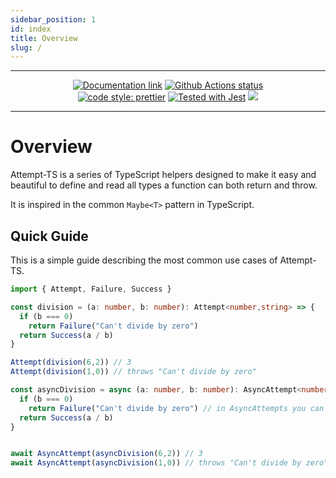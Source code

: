 ```yaml
---
sidebar_position: 1
id: index
title: Overview
slug: /
---
```


---

<div style="text-align: center;">
  <a href="https://gabs-simon.github.io/attempt-ts/"><img src="https://img.shields.io/badge/docs-here-blue" alt="Documentation link" style="max-width:100%;"></a>
  <a href="https://github.com/gabs-simon/attempt-ts/actions/workflows/main.yml"><img src="https://github.com/gabs-simon/attempt-ts/actions/workflows/main.yml/badge.svg" alt="Github Actions status" style="max-width:100%;"></a><br />
  <a href="https://github.com/prettier/prettier"><img alt="code style: prettier" src="https://camo.githubusercontent.com/48a41f43affa2e6253d6a48e0ee662ec53ce13c46442ac815e81d36b6e6b434d/68747470733a2f2f696d672e736869656c64732e696f2f62616467652f636f64655f7374796c652d70726574746965722d6666363962342e737667" data-canonical-src="https://img.shields.io/badge/code_style-prettier-ff69b4.svg" style="max-width:100%;"></a>
  <a href="https://github.com/facebook/jest"><img src="https://camo.githubusercontent.com/3add87b81e938ae6e952a1c8880615aa1b93b904e45fb71a3c96438d536cef27/68747470733a2f2f696d672e736869656c64732e696f2f62616467652f7465737465645f776974682d6a6573742d3939343234662e737667" alt="Tested with Jest" data-canonical-src="https://img.shields.io/badge/tested_with-jest-99424f.svg" style="max-width:100%;"></a>
  <a href="#license"><img src="https://camo.githubusercontent.com/b7aa5151f4f1a3a20f32c67ea5c6a3a5d0041e57741fd7465673d7e71f8d7fda/68747470733a2f2f696d672e736869656c64732e696f2f6769746875622f6c6963656e73652f736f757263657265722d696f2f68616c6c2d6f662d66616d652e7376673f636f6c6f72423d666630303030" data-canonical-src="https://img.shields.io/github/license/sourcerer-io/hall-of-fame.svg?colorB=ff0000" style="max-width:100%;"></a>
</div>

---

# Overview

Attempt-TS is a series of TypeScript helpers designed to make it easy and beautiful to define and read all types a function can both return and throw.

It is inspired in the common `Maybe<T>` pattern in TypeScript.

## Quick Guide

This is a simple guide describing the most common use cases of Attempt-TS.

```typescript
import { Attempt, Failure, Success }

const division = (a: number, b: number): Attempt<number,string> => {
  if (b === 0)
    return Failure("Can't divide by zero")
  return Success(a / b)
}

Attempt(division(6,2)) // 3
Attempt(division(1,0)) // throws "Can't divide by zero"

const asyncDivision = async (a: number, b: number): AsyncAttempt<number,string> => {
  if (b === 0)
    return Failure("Can't divide by zero") // in AsyncAttempts you can either return or throw a failure
  return Success(a / b)
}


await AsyncAttempt(asyncDivision(6,2)) // 3
await AsyncAttempt(asyncDivision(1,0)) // throws "Can't divide by zero"
```
